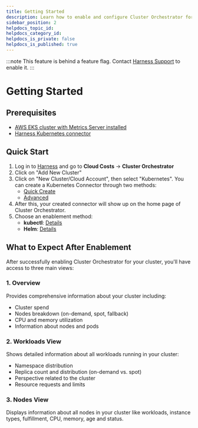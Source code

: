 ```yaml
---
title: Getting Started
description: Learn how to enable and configure Cluster Orchestrator for your EKS clusters
sidebar_position: 2
helpdocs_topic_id: 
helpdocs_category_id: 
helpdocs_is_private: false
helpdocs_is_published: true
---
```


:::note
This feature is behind a feature flag. Contact [Harness Support](mailto:support@harness.io) to enable it.
:::

# Getting Started

## Prerequisites

- [AWS EKS cluster with Metrics Server installed](https://docs.aws.amazon.com/eks/latest/userguide/what-is-eks.html)
- [Harness Kubernetes connector](/docs/platform/connectors/cloud-providers/add-a-kubernetes-cluster-connector)

## Quick Start

1. Log in to [Harness](https://app.harness.io) and go to **Cloud Costs** → **Cluster Orchestrator**
2. Click on "Add New Cluster" 
3. Click on "New Cluster/Cloud Account", then select "Kubernetes". You can create a Kubernetes Connector through two methods:
   - [Quick Create](/docs/cloud-cost-management/get-started/onboarding-guide/use-quick-create-k8s)
   - [Advanced](/docs/cloud-cost-management/get-started/onboarding-guide/set-up-cost-visibility-for-kubernetes)
4. After this, your created connector will show up on the home page of Cluster Orchestrator.
5. Choose an enablement method:
   - **kubectl**: [Details](/docs/cloud-cost-management/use-ccm-cost-optimization/cluster-orchestrator/setting-up-kubectl#kubectl-based-installation)
   - **Helm**: [Details](/docs/cloud-cost-management/use-ccm-cost-optimization/cluster-orchestrator/setting-up-co#helm-based-installation)

## What to Expect After Enablement

After successfully enabling Cluster Orchestrator for your cluster, you'll have access to three main views:

### 1. Overview

Provides comprehensive information about your cluster including:
- Cluster spend 
- Nodes breakdown (on-demand, spot, fallback)
- CPU and memory utilization
- Information about nodes and pods

### 2. Workloads View

Shows detailed information about all workloads running in your cluster:
- Namespace distribution
- Replica count and distribution (on-demand vs. spot)
- Perspective related to the cluster
- Resource requests and limits

### 3. Nodes View

Displays information about all nodes in your cluster like workloads, instance types, fulfillment, CPU, memory, age and status.
